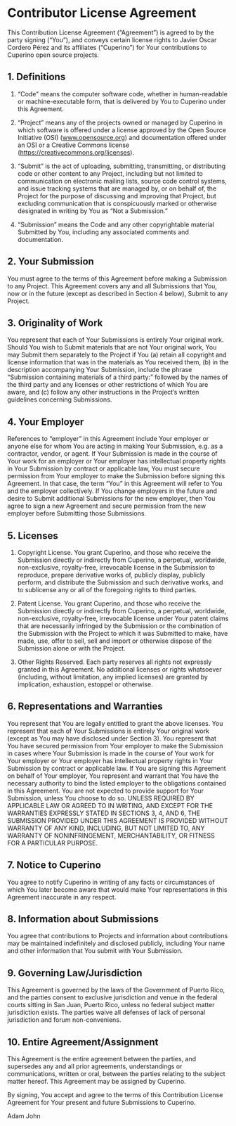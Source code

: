 # Contributor License Agreement
This Contribution License Agreement (“Agreement”) is agreed to by the party signing (“You”), and conveys certain license rights to Javier Oscar Cordero Pérez and its affiliates (“Cuperino”) for Your contributions to Cuperino open source projects.

## 1. Definitions
1. “Code” means the computer software code, whether in human-readable or machine-executable form, that is delivered by You to Cuperino under this Agreement.

2. “Project” means any of the projects owned or managed by Cuperino in which software is offered under a license approved by the Open Source Initiative (OSI) (www.opensource.org) and documentation offered under an OSI or a Creative Commons license (https://creativecommons.org/licenses).

3. “Submit” is the act of uploading, submitting, transmitting, or distributing code or other content to any Project, including but not limited to communication on electronic mailing lists, source code control systems, and issue tracking systems that are managed by, or on behalf of, the Project for the purpose of discussing and improving that Project, but excluding communication that is conspicuously marked or otherwise designated in writing by You as “Not a Submission.”

4. “Submission” means the Code and any other copyrightable material Submitted by You, including any associated comments and documentation.

## 2. Your Submission
You must agree to the terms of this Agreement before making a Submission to any Project. This Agreement covers any and all Submissions that You, now or in the future (except as described in Section 4 below), Submit to any Project.

## 3. Originality of Work
You represent that each of Your Submissions is entirely Your original work. Should You wish to Submit materials that are not Your original work, You may Submit them separately to the Project if You (a) retain all copyright and license information that was in the materials as You received them, (b) in the description accompanying Your Submission, include the phrase “Submission containing materials of a third party:” followed by the names of the third party and any licenses or other restrictions of which You are aware, and (c) follow any other instructions in the Project’s written guidelines concerning Submissions.

## 4. Your Employer
References to “employer” in this Agreement include Your employer or anyone else for whom You are acting in making Your Submission, e.g. as a contractor, vendor, or agent. If Your Submission is made in the course of Your work for an employer or Your employer has intellectual property rights in Your Submission by contract or applicable law, You must secure permission from Your employer to make the Submission before signing this Agreement. In that case, the term “You” in this Agreement will refer to You and the employer collectively. If You change employers in the future and desire to Submit additional Submissions for the new employer, then You agree to sign a new Agreement and secure permission from the new employer before Submitting those Submissions.

## 5. Licenses
1. Copyright License. You grant Cuperino, and those who receive the Submission directly or indirectly from Cuperino, a perpetual, worldwide, non-exclusive, royalty-free, irrevocable license in the Submission to reproduce, prepare derivative works of, publicly display, publicly perform, and distribute the Submission and such derivative works, and to sublicense any or all of the foregoing rights to third parties.

2. Patent License. You grant Cuperino, and those who receive the Submission directly or indirectly from Cuperino, a perpetual, worldwide, non-exclusive, royalty-free, irrevocable license under Your patent claims that are necessarily infringed by the Submission or the combination of the Submission with the Project to which it was Submitted to make, have made, use, offer to sell, sell and import or otherwise dispose of the Submission alone or with the Project.

3. Other Rights Reserved. Each party reserves all rights not expressly granted in this Agreement. No additional licenses or rights whatsoever (including, without limitation, any implied licenses) are granted by implication, exhaustion, estoppel or otherwise.

## 6. Representations and Warranties
You represent that You are legally entitled to grant the above licenses. You represent that each of Your Submissions is entirely Your original work (except as You may have disclosed under Section 3). You represent that You have secured permission from Your employer to make the Submission in cases where Your Submission is made in the course of Your work for Your employer or Your employer has intellectual property rights in Your Submission by contract or applicable law. If You are signing this Agreement on behalf of Your employer, You represent and warrant that You have the necessary authority to bind the listed employer to the obligations contained in this Agreement. You are not expected to provide support for Your Submission, unless You choose to do so. UNLESS REQUIRED BY APPLICABLE LAW OR AGREED TO IN WRITING, AND EXCEPT FOR THE WARRANTIES EXPRESSLY STATED IN SECTIONS 3, 4, AND 6, THE SUBMISSION PROVIDED UNDER THIS AGREEMENT IS PROVIDED WITHOUT WARRANTY OF ANY KIND, INCLUDING, BUT NOT LIMITED TO, ANY WARRANTY OF NONINFRINGEMENT, MERCHANTABILITY, OR FITNESS FOR A PARTICULAR PURPOSE.

## 7. Notice to Cuperino
You agree to notify Cuperino in writing of any facts or circumstances of which You later become aware that would make Your representations in this Agreement inaccurate in any respect.

## 8. Information about Submissions
You agree that contributions to Projects and information about contributions may be maintained indefinitely and disclosed publicly, including Your name and other information that You submit with Your Submission.

## 9. Governing Law/Jurisdiction
This Agreement is governed by the laws of the Government of Puerto Rico, and the parties consent to exclusive jurisdiction and venue in the federal courts sitting in San Juan, Puerto Rico, unless no federal subject matter jurisdiction exists. The parties waive all defenses of lack of personal jurisdiction and forum non-conveniens.

## 10. Entire Agreement/Assignment
This Agreement is the entire agreement between the parties, and supersedes any and all prior agreements, understandings or communications, written or oral, between the parties relating to the subject matter hereof. This Agreement may be assigned by Cuperino.

By signing, You accept and agree to the terms of this Contribution License Agreement for Your present and future Submissions to Cuperino.

Adam John
